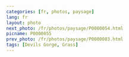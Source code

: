 ```yaml
---
categories: [fr, photos, paysage]
lang: fr
layout: photo
next_photo: /fr/photos/paysage/P0000054.html
picname: P0000055
prev_photo: /fr/photos/paysage/P0000083.html
tags: [Devils Gorge, Grass]
---
```

